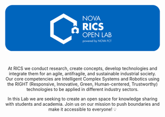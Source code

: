 <link rel="shortcut icon" href="https://github.com/NOVA-RICS-Open-Lab/.github/blob/main/profile/favicon.ico" type="image/x-icon">

<p align="center">
  <a href="">
  <img width="900" src="https://github.com/NOVA-RICS-Open-Lab/.github/blob/main/profile/nova_rics_open_lab_banner.png"></a>
</p>
<div align="center">

<br>

At RICS we conduct research, create concepts, develop technologies and integrate them for an agile, antifragile, and sustainable industrial society. Our core competencies are Intelligent Complex Systems and Robotics using the RIGHT (Responsive, Innovative, Green, Human-centered, Trustworthy) technologies to be applied in different industry sectors.

In this Lab we are seeking to create an open space for knowledge sharing with students and academia. Join us on our mission to push boundaries and make it accessible to everyone! 💡
<!--

**Here are some ideas to get you started:**

🙋‍♀️ A short introduction - what is your organization all about?
🌈 Contribution guidelines - how can the community get involved?
👩‍💻 Useful resources - where can the community find your docs? Is there anything else the community should know?
🍿 Fun facts - what does your team eat for breakfast?
🧙 Remember, you can do mighty things with the power of [Markdown](https://docs.github.com/github/writing-on-github/getting-started-with-writing-and-formatting-on-github/basic-writing-and-formatting-syntax)
-->

</div>
